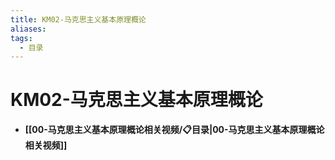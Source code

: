 ```yaml
---
title: KM02-马克思主义基本原理概论
aliases:
tags:
  - 目录
---
```


# KM02-马克思主义基本原理概论

- **[[00-马克思主义基本原理概论相关视频/📋目录|00-马克思主义基本原理概论相关视频]]**

